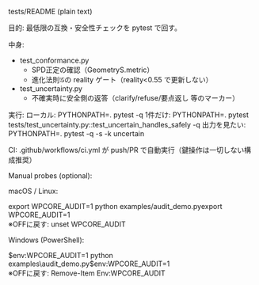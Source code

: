 tests/README (plain text)

目的:
  最低限の互換・安全性チェックを pytest で回す。

中身:
  - test_conformance.py
      * SPD正定の確認（GeometryS.metric）
      * 進化法則𝒢の reality ゲート（reality<0.55 で更新しない）
  - test_uncertainty.py
      * 不確実時に安全側の返答（clarify/refuse/要点返し 等のマーカー）

実行:
  ローカル:
    PYTHONPATH=. pytest -q
  1件だけ:
    PYTHONPATH=. pytest tests/test_uncertainty.py::test_uncertain_handles_safely -q
  出力を見たい:
    PYTHONPATH=. pytest -q -s -k uncertain

CI:
  .github/workflows/ci.yml が push/PR で自動実行（鍵操作は一切しない構成推奨）<br>

  Manual probes (optional):<br>

  macOS / Linux:<br>

  export WPCORE_AUDIT=1
python examples/audit_demo.pyexport WPCORE_AUDIT=1<br>
※OFFに戻す: unset WPCORE_AUDIT<br>

Windows (PowerShell):<br>

$env:WPCORE_AUDIT=1
python examples\audit_demo.py$env:WPCORE_AUDIT=1<br>
※OFFに戻す: Remove-Item Env:WPCORE_AUDIT


  
